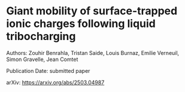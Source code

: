 # Giant mobility of surface-trapped ionic charges following liquid tribocharging

Authors: Zouhir Benrahla, Tristan Saide, Louis Burnaz, Emilie Verneuil, Simon Gravelle, Jean Comtet

Publication Date: submitted paper

arXiv: https://arxiv.org/abs/2503.04987